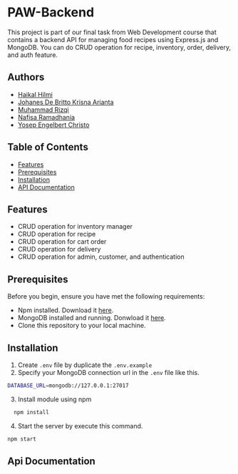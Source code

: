 
# PAW-Backend
This project is part of our final task from Web Development course that contains a backend API for managing food recipes using Express.js and MongoDB. You can do CRUD operation for recipe, inventory, order, delivery, and auth feature.


## Authors
- [Haikal Hilmi](https://github.com/Harmerz)
- [Johanes De Britto Krisna Arianta](https://github.com/)
- [Muhammad Rizqi](https://github.com/m-rizqi)
- [Nafisa Ramadhania](https://github.com/)
- [Yosep Engelbert Christo](https://github.com/)

## Table of Contents

- [Features](#features)
- [Prerequisites](#prerequisites)
- [Installation](#installation)
- [API Documentation](#api-documentation)
## Features

- CRUD operation for inventory manager
- CRUD operation for recipe
- CRUD operation for cart order
- CRUD operation for delivery
- CRUD operation for admin, customer, and authentication

## Prerequisites
Before you begin, ensure you have met the following requirements:

- Npm installed. Download it [here](https://nodejs.org/en/download).
- MongoDB installed and running. Donwload it [here](https://www.mongodb.com/docs/manual/installation/).
- Clone this repository to your local machine.
## Installation

1. Create `.env` file by duplicate the `.env.example`
2. Specify your MongoDB connection url in the `.env` file like this.
```bash 
DATABASE_URL=mongodb://127.0.0.1:27017
```
3. Install module using npm

```bash
  npm install
```
4. Start the server by execute this command.
 ```bash 
npm start
```
## Api Documentation